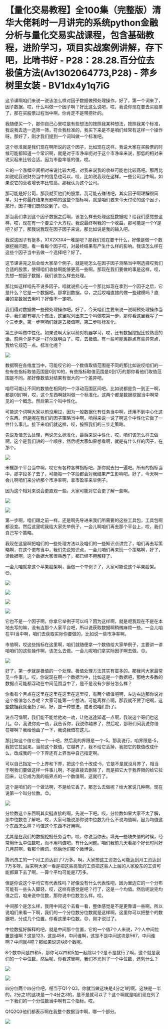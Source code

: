 # 【量化交易教程】全100集（完整版）清华大佬耗时一月讲完的系统python金融分析与量化交易实战课程，包含基础教程，进阶学习，项目实战案例讲解，存下吧，比啃书好 - P28：28.28.百分位去极值方法(Av1302064773,P28) - 萍乡树里女装 - BV1dx4y1q7iG

这节课啊咱们来说一说该怎么样对因子数据做预处理操作。好了，第一个词来了，因子数据，哎，什么叫做一个因子啊？好比这么说吧，哎，我说你现在要去买股票了，那在买股票过程当中啊，你肯定不是带捞针的。

我随便买一个，那你自己心里哎是有些想法的按照我某种想法，按照我某个标准，我说我去选一选筛一筛，符合我标准的，我买下来是不是咱们经常有这样一个操作呀。那好了，刚才我们提到一个词叫做一个标准吧。

这个标准就是我们现在啊所说的这个因子，比如现在这样。我说大家在买股票的时候可能都知道一个常识啊，就是对于市净率呃对于这个市净率来说，那低的相对来说买起来比较合适。因为市盈率低的值，哎。

它的一个涨幅空间相对来说比较大吧。对我来说我的收益可能也比较高吧。那再比如说呢我说财务当中的信息也可以。哎，比如说我现在这样，一些公司当中啊，如果说它的营收增长率比较高。那我认为这个公司。

那可能是好公司，那我就买他们的股票，我可能去赚钱吧，其实因子啊理解很简单，对于你最终结果有影响的这些个指标啊，就是咱们要来今天讨论的这个因子，那行，因子咱们既然说到了。😊。

那当我们拿到这个因子数据之后啊，该怎么样去处理这批数据呢？给我们感觉想这样，哎，现在有一个要立个大方程。我说最终啊我的一个收益，那可能是一个Y是吧？好了，那我说我现在因子因子来说，那比如说是我的输入吧。

我说这因子有挺多，X1X2X3X4一堆是吧？那我们现在要干什么，好像是做一个数据挖掘问题。看一看每个因子哎，对最终结果有产生什么样的影响。我该怎么样在这些个因子当中去做一个选择吧？好了。

这节课讲完之后会给大家举个例子，就是呃怎么在因子因子测略当中啊选择哎我们合适的股票，使得咱们收益啊能够更高一些啊。那现在我们要做的事是这样，哎，先想一想因子数据，我们该怎么样去处理。

那比如这样咱先不说多因子，咱就说担心在一个那比如现在拿到一个因子之后，它是什么？它是一个数据吧。那拿到数据。😊，之后哎咱直接的做一些建模吗？直接的拿数据去用吗？好像不一定吧。

我们得对数据做一些预处理操作吧。好了，今天咱们主要来说一说啊预处理操作当中，我们都有哪几个做法，这里呢列出来三个叫做哎第一步，那你看这里我写了一个三步走。第一步啊咱们就是去极值啊，第二步叫标准化。

第三步叫做中性化。如果说啊大家以前对机器学习，哎，还有数据挖掘比较熟悉的话，前两个是不是一打尔就明白了。哎，去极值。有一些可能离群点有些异常点，我给它规范一点。标准化呢？



![](img/43235d7f9c4da721e39c5f7b497be333_1.png)

数据啊在各维度当中，可能哎它的一个数值取值范围是不同的那比如说哎咱们的一些有些指标取值范围是0到10的，有些指标取值范围是0到1万的那你看他们取值范围是不同。那好像数值对结果有很大的一个差异吧。

咱尽可能让不同的数值在相同的一个浮动范围区间吧。比如说都是负一到正一啊，都是0到1啊，哎，这个东西啊就叫做一个标准化。这两个都是数据挖掘当中啊常见的一个概念。然后第三个叫中性化。

可能这个词啊大家以前没用过，因为一般数据化有任务当中啊，还用不到中心化这个东西。但是呢在我们的因子策略当中啊，咱得来说一说了啊这个中性化它做了一件什么事儿。接下来咱们就这样，哎，按照我们的三步走策略。

先说及值怎么处理，再说怎么标准化，最后来说中性化，哎，咱们该怎么样去做啊，这个是我们讲的一个顺序，然后呢大家如果想看啊，就是有什么样的因子，在那个。



![](img/43235d7f9c4da721e39c5f7b497be333_3.png)

米框那个平台当中啊，哎它有各种各样指标吧，那你就去扫一遍吧。所有的指标当中，那字段多了去了，可能每一个字段都会对我结果产生影响吧。好了，今天啊一会儿啊咱们来分析那个市净率啊，拿市盈率来举例子。

因为这个相对来说会更直观一些。大家可能对它会更了解一些啊。

![](img/43235d7f9c4da721e39c5f7b497be333_5.png)

![](img/43235d7f9c4da721e39c5f7b497be333_6.png)

第一步啊，咱们跟之前一样，还是啊先导进来我们所需要的这些工具包，工具包啊都没变。然后这里呢我给大家先举例子，一会儿啊咱们再去那个平台上，哎，我们自己写个策略。

我现在这里啊把咱们的一些处理方法以及咱们的一些知识点讲完了，咱们再去写策略啊，在这个诺布当中，我们先说知识点，一会儿咱们再来玩一个策略啊，好了，读数据啊，这个数据大家很熟悉了，都已经不用解释了。

一会儿咱就拿这个苹果股架啊，当做一个举例子了，大家可能说这个苹果股架。😊。

![](img/43235d7f9c4da721e39c5f7b497be333_8.png)

![](img/43235d7f9c4da721e39c5f7b497be333_9.png)

![](img/43235d7f9c4da721e39c5f7b497be333_10.png)

![](img/43235d7f9c4da721e39c5f7b497be333_11.png)

它也不是一个因子啊，你拿它举例子可以吗？因为这样啊，就是呃我现在不是在本地去写的嘛，没有连那个人家平台吧，所以说获取数据啊稍微麻烦一些。一会儿咱在平I当中啊，咱们去获取实际你要做的，比如说一些市净率啊。

市值啊，哎这些指标在这里啊，咱们就随便拿一个数值给大家举例子，主要讲一讲咱咱们的这些操作啊，该怎么去做。一会儿呢咱们拿实际因子啊去做。😊。



![](img/43235d7f9c4da721e39c5f7b497be333_13.png)

好了，第一步就是极值的一个处理。极值处理方法其实有蛮多的。那我问大家最常见一件事儿。哎，你说现在啊一个数据当中，比如这是一个数据吧，那绝大多数的数据点可能都浮动在中间范围当中了，是不是没有少部分怎么样？

你看有个黑点在这里在这里在这里在这里哎，有两个极值吧啊，左边右边那你说对这个极值怎么办呢？大家可能第一个想法，可能离群点啊，那我就不要了吧啊，这些数据我就全扔了啊，好，是一种想法，或者说咱们扔了。

说点可惜啊，我们能不能给他劝一劝，让他迷途知返一点啊，我说这个哥们也这儿。😊，我说你劝一劝，我告诉你，我说你越界了，然后呢，那哥们问我说你借在哪啊？我给他画了一下，我说我借在这儿。

那比如这个值它是一个-十吧，然后我的界限是一个-5。那我说行，咱界限是-5，我把它拉回来。当前这个数值，它越界了，我不给它丢掉，我把它的数值改成什么，改成我的一个下界还有上界当中自己指定啊。

可以自己指定一个上界和下界，把这个负十改成-5，它是不是就没月界了，相当于啊我们要做这样一件事儿啊，不是直接去删除了，而是把它大于我界限的给它拉回来，让它成为我的临界点的一个数值啊，这就行了。

这个是咱们的一个做法啊，不是给它丢了。那怎么去做呢？给大家说几种啊。现在说第一个叫分位数。😊。

![](img/43235d7f9c4da721e39c5f7b497be333_15.png)

分位数这个东西啊其实挺直接的啊，先说一下吧。哎，分位数如果大家不太了解，那中位数总了解吧。哎，大家可能说那你说中位数为什么不说均值啊，因为均值这个东西怎么样？均值这个东西不好用啊。

尤其是在我们的数据挖掘任务当中，哎，你说当你去。填充一些缺失值的时候，经常用什么中位数吧，而不用均值吧，有什么问题。咱们我前几天看那个好长时间好几月前啊，看那个腾讯，然后他们那个微博说。

腾讯员工的一个月工资达到了7万多。啊，大家想这工资怎么可能达到月工资达到7万多呀。后来啊大家一看是把这些高管的工资把这些人上层的人家股东的工资可能都算下去了啊，一算个平均可能是7万多。

但是你说这个平均它有代表性吗？好像没有什么代表性吧，因为里边它的一个分布可能有一些头入脚轻，哎，这样有感觉是吧？行了，这是一个均值。然后呢说完均值之后，咱来说中位数，那你说中位数怎么样。哎。

中间那个是怎么样，我用中间这个去看一看，整体感觉是不是更靠谱一些啊。所以说咱们来看一下啊，我们的一个分位数分位数就是这样啊，这里你可以把整个的数据吧，分成几个位置。你看这里中位数。😊，刚才说过了。

中位数挺好解释的吧，就是中间那个位置，它的一个值7个人来说，7个人中间位置是谁啊？这是123，这是456，中间谁啊，这是不是中间这块是567，中间谁啊？中间就4吧？那如果说这块8个数呢。

8个数中间是四和5，那你可以四和5加一起除以个2是不是就行了啊，这个就是我们的一个中位数，然后呢，你看这里啊，我们不光列了一个中位数，还列什么？



![](img/43235d7f9c4da721e39c5f7b497be333_17.png)

![](img/43235d7f9c4da721e39c5f7b497be333_18.png)

四分位两个四分位吧，相当于Q1个Q3，你就当做这块是4分之1的啊，这块是一半的，2分之1的这块是一个4分之3的，是不是就可以了？这个啊就是咱们现在列了一下我们的一个分位数当中啊有三个指标。哎。

Q1Q2Q3他们都表示啊在我整个数据当中啊，哪一个部分。

![](img/43235d7f9c4da721e39c5f7b497be333_20.png)